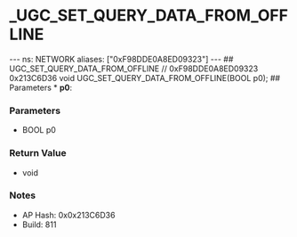 # _UGC_SET_QUERY_DATA_FROM_OFFLINE

--- ns: NETWORK aliases: ["0xF98DDE0A8ED09323"] --- ## UGC_SET_QUERY_DATA_FROM_OFFLINE  // 0xF98DDE0A8ED09323 0x213C6D36 void UGC_SET_QUERY_DATA_FROM_OFFLINE(BOOL p0);  ## Parameters * **p0**:

### Parameters
* BOOL p0

### Return Value
* void

### Notes
* AP Hash: 0x0x213C6D36
* Build: 811

